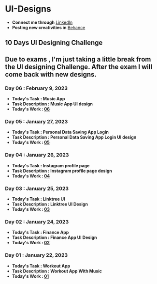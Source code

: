 # UI-Designs
- **Connect me through** [LinkedIn](https://www.linkedin.com/in/arjun-a-acharry-044a36252/)
- **Posting new creativities in** [Behance](https://www.behance.net/arjunaacharry)
## 10 Days UI Designing Challenge


## Due to exams , I'm just taking a little break from the UI designing Challenge. After the exam I will come back with new designs.

### Day 06 : February 9, 2023
- **Today's Task :  Music App**
- **Task Description : Music App UI design**
- **Today's Work : [06](https://user-images.githubusercontent.com/115148574/217629833-24f41ba1-d3f4-4eb0-b087-430993271d15.jpg)**

### Day 05 : January 27, 2023
- **Today's Task :  Personal Data Saving App Login**
- **Task Description : Personal Data Saving App Login UI design**
- **Today's Work : [05](https://user-images.githubusercontent.com/115148574/215108629-ca95a153-f30f-4f19-928b-953d565ef999.jpg)**

### Day 04 : January 26, 2023
- **Today's Task : Instagram profile page**
- **Task Description : Instagram profile page design**
- **Today's Work : [04](https://user-images.githubusercontent.com/115148574/214670959-60603150-6933-4b03-8e27-49db3199c8d8.jpg)**

### Day 03 : January 25, 2023
- **Today's Task : Linktree UI**
- **Task Description : Linktree UI Design**
- **Today's Work : [03](https://user-images.githubusercontent.com/115148574/214631234-b9ccfdda-dd86-43b1-98ef-9a46a444fb40.jpg)**

### Day 02 : January 24, 2023
- **Today's Task : Finance App**
- **Task Description : Finance App UI Design**
- **Today's Work : [02](https://user-images.githubusercontent.com/115148574/214125489-02e8b81e-bac7-4e9e-8e7b-478ad1179ff6.jpg)**

### Day 01 : January 22, 2023
- **Today's Task : Workout App**
- **Task Description : Workout App With Music**
- **Today's Work : [01](https://user-images.githubusercontent.com/115148574/213914392-4a0e7cc0-2ded-4e37-964f-5494b84b9c4c.jpg)**

